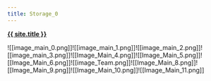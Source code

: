 ```yaml
---
title: Storage_0
---
```


<div>
    <a class="internal-link" href="{{ site.baseurl }}/"><b>{{ site.title }}</b></a>
</div>


![[image_main_0.png]]![[image_main_1.png]]![[image_main_2.png]]![[image_main_3.png]]![[Image_Main_4.png]]![[Image_Main_5.png]]![[Image_Main_6.png]]![[image_Team.png]]![[Image_Main_8.png]]![[Image_Main_9.png]]![[Image_Main_10.png]]![[Image_Main_11.png]]